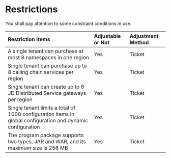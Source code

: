 # Restrictions

You shall pay attention to some constraint conditions in use.

| Restriction Items	| Adjustable or Not	| Adjustment Method |
| :- | :- | :- |
|  A single tenant can purchase at most 8 namespaces in one region	|  Yes	|  Ticket  |
|  Single tenant can purchase up to 8 calling chain services per region|  Yes	|  Ticket |
|  Single tenant can create up to 8 JD Distributed Service gateways per region  	 |  Yes	|  Ticket |
|  Single tenant limits a total of 1000 configuration items in global configuration and dynamic configuration  	 |  Yes	|  Ticket |
|  The program package supports two types, JAR and WAR, and its maximum size is 256 MB  |  Yes	|  Ticket |


